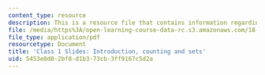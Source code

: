 ```yaml
---
content_type: resource
description: This is a resource file that contains information regarding class 1.
file: /media/https%3A/open-learning-course-data-rc.s3.amazonaws.com/18-05-introduction-to-probability-and-statistics-spring-2014/5453e0d02bf8d1b373cb3ff9167c5d2a_MIT18_05S14_class1_slides.pdf
file_type: application/pdf
resourcetype: Document
title: 'Class 1 Slides: Introduction, counting and sets'
uid: 5453e0d0-2bf8-d1b3-73cb-3ff9167c5d2a
---
```

